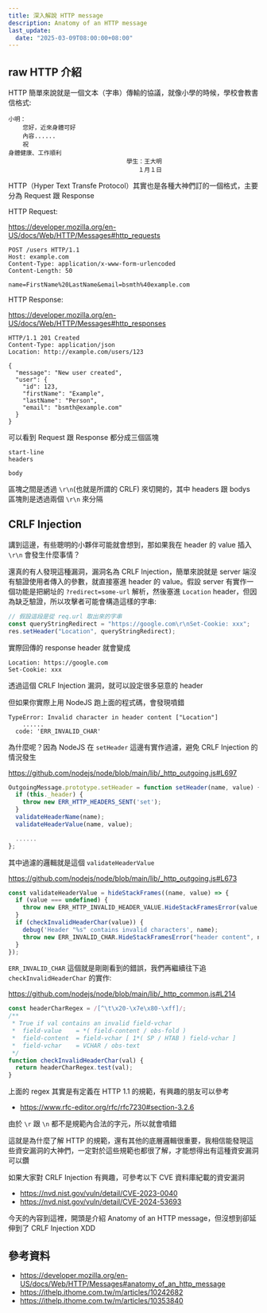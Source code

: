 ```yaml
---
title: 深入解說 HTTP message
description: Anatomy of an HTTP message
last_update:
  date: "2025-03-09T08:00:00+08:00"
---
```


## raw HTTP 介紹

HTTP 簡單來說就是一個文本（字串）傳輸的協議，就像小學的時候，學校會教書信格式:

```
小明：
    您好，近來身體可好
    內容......
    祝
身體健康、工作順利
　　　　　　　　　　　　　　　　　　　　學生：王大明
　　　　　　　　　　　　　　　　　　　　　　１月１日
```

HTTP（Hyper Text Transfe Protocol）其實也是各種大神們訂的一個格式，主要分為 Request 跟 Response

HTTP Request:

https://developer.mozilla.org/en-US/docs/Web/HTTP/Messages#http_requests

```
POST /users HTTP/1.1
Host: example.com
Content-Type: application/x-www-form-urlencoded
Content-Length: 50

name=FirstName%20LastName&email=bsmth%40example.com
```

HTTP Response:

https://developer.mozilla.org/en-US/docs/Web/HTTP/Messages#http_responses

```
HTTP/1.1 201 Created
Content-Type: application/json
Location: http://example.com/users/123

{
  "message": "New user created",
  "user": {
    "id": 123,
    "firstName": "Example",
    "lastName": "Person",
    "email": "bsmth@example.com"
  }
}
```

可以看到 Request 跟 Response 都分成三個區塊

```
start-line
headers

body
```

區塊之間是透過 `\r\n`(也就是所謂的 CRLF) 來切開的，其中 headers 跟 bodys 區塊則是透過兩個 `\r\n` 來分隔

## CRLF Injection

講到這邊，有些聰明的小夥伴可能就會想到，那如果我在 header 的 value 插入 `\r\n` 會發生什麼事情？

還真的有人發現這種漏洞，漏洞名為 CRLF Injection，簡單來說就是 server 端沒有驗證使用者傳入的參數，就直接塞進 header 的 value。假設 server 有實作一個功能是把網址的 `?redirect=some-url` 解析，然後塞進 `Location` header，但因為缺乏驗證，所以攻擊者可能會構造這樣的字串:

```js
// 假設這段是從 req.url 取出來的字串
const queryStringRedirect = "https://google.com\r\nSet-Cookie: xxx";
res.setHeader("Location", queryStringRedirect);
```

實際回傳的 response header 就會變成

```
Location: https://google.com
Set-Cookie: xxx
```

透過這個 CRLF Injection 漏洞，就可以設定很多惡意的 header

但如果你實際上用 NodeJS 跑上面的程式碼，會發現噴錯

```
TypeError: Invalid character in header content ["Location"]
    ......
  code: 'ERR_INVALID_CHAR'
```

為什麼呢？因為 NodeJS 在 `setHeader` 這邊有實作過濾，避免 CRLF Injection 的情況發生

https://github.com/nodejs/node/blob/main/lib/_http_outgoing.js#L697

```js
OutgoingMessage.prototype.setHeader = function setHeader(name, value) {
  if (this._header) {
    throw new ERR_HTTP_HEADERS_SENT('set');
  }
  validateHeaderName(name);
  validateHeaderValue(name, value);

  ......
};
```

其中過濾的邏輯就是這個 `validateHeaderValue`

https://github.com/nodejs/node/blob/main/lib/_http_outgoing.js#L673

```js
const validateHeaderValue = hideStackFrames((name, value) => {
  if (value === undefined) {
    throw new ERR_HTTP_INVALID_HEADER_VALUE.HideStackFramesError(value, name);
  }
  if (checkInvalidHeaderChar(value)) {
    debug('Header "%s" contains invalid characters', name);
    throw new ERR_INVALID_CHAR.HideStackFramesError("header content", name);
  }
});
```

`ERR_INVALID_CHAR` 這個就是剛剛看到的錯誤，我們再繼續往下追 `checkInvalidHeaderChar` 的實作:

https://github.com/nodejs/node/blob/main/lib/_http_common.js#L214

```js
const headerCharRegex = /[^\t\x20-\x7e\x80-\xff]/;
/**
 * True if val contains an invalid field-vchar
 *  field-value    = *( field-content / obs-fold )
 *  field-content  = field-vchar [ 1*( SP / HTAB ) field-vchar ]
 *  field-vchar    = VCHAR / obs-text
 */
function checkInvalidHeaderChar(val) {
  return headerCharRegex.test(val);
}
```

上面的 regex 其實是有定義在 HTTP 1.1 的規範，有興趣的朋友可以參考

- https://www.rfc-editor.org/rfc/rfc7230#section-3.2.6

由於 `\r` 跟 `\n` 都不是規範內合法的字元，所以就會噴錯

這就是為什麼了解 HTTP 的規範，還有其他的底層邏輯很重要，我相信能發現這些資安漏洞的大神們，一定對於這些規範也都很了解，才能想得出有這種資安漏洞可以鑽

如果大家對 CRLF Injection 有興趣，可參考以下 CVE 資料庫紀載的資安漏洞

- https://nvd.nist.gov/vuln/detail/CVE-2023-0040
- https://nvd.nist.gov/vuln/detail/CVE-2024-53693

今天的內容到這裡，開頭是介紹 Anatomy of an HTTP message，但沒想到卻延伸到了 CRLF Injection XDD

## 參考資料

- https://developer.mozilla.org/en-US/docs/Web/HTTP/Messages#anatomy_of_an_http_message
- https://ithelp.ithome.com.tw/m/articles/10242682
- https://ithelp.ithome.com.tw/m/articles/10353840

<!-- todo 可補充 startline 更詳細 -->
